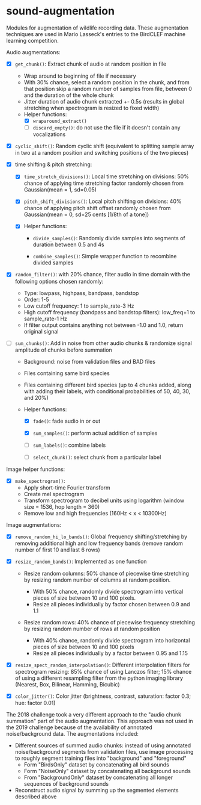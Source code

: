 # sound-augmentation
Modules for augmentation of wildlife recording data. These augmentation techniques are used in Mario Lasseck's entries to the BirdCLEF machine learning competition.

Audio augmentations:

* [X] `get_chunk()`: Extract chunk of audio at random position in file
     * Wrap around to beginning of file if necessary
     * With 30% chance, select a random position in the chunk, and from that position skip a random number of samples from file, between 0 and the duration of the whole chunk
     * Jitter duration of audio chunk extracted +- 0.5s (results in global stretching when spectrogram is resized to fixed width)
     * Helper functions:
          * [X] `wraparound_extract()`
          * [ ] `discard_empty()`: do not use the file if it doesn't contain any vocalizations

* [X]  `cyclic_shift()`: Random cyclic shift (equivalent to splitting sample array in two at a random position and switching positions of the two pieces)

* [X] time shifting & pitch stretching:

    * [X]  `time_stretch_divisions()`: Local time stretching on divisions: 50% chance of applying time stretching factor randomly chosen from Gaussian(mean = 1, sd=0.05) 

    * [X]  `pitch_shift_divisions()`: Local pitch shifting on divisions: 40% chance of applying pitch shift offset randomly chosen from Gaussian(mean = 0, sd=25 cents [1/8th of a tone])


    * [X] Helper functions:
       * `divide_samples()`:  Randomly divide samples into segments of duration between 0.5 and 4s

       * `combine_samples()`:  Simple wrapper function to recombine divided samples


* [X]  `random_filter()`: with 20% chance, filter audio in time domain with the following options chosen randomly: 

    * Type: lowpass, highpass, bandpass, bandstop 
    * Order: 1-5
    * Low cutoff frequency: 1 to sample_rate-3 Hz
    * High cutoff frequency (bandpass and bandstop filters): low_freq+1 to sample_rate-1 Hz
    * If filter output contains anything not between -1.0 and 1.0, return original signal
    
* [ ] ```sum_chunks()```: Add in noise from other audio chunks & randomize signal amplitude of chunks before summation

    * Background: noise from validation files and BAD files
    * Files containing same bird species
    * Files containing different bird species (up to 4 chunks added, along with adding their labels, with conditional probabilities of 50, 40, 30, and 20%)
    * Helper functions:
        
        * [X] `fade()`: fade audio in or out
        * [X] `sum_samples()`: perform actual addition of samples
        * [ ] `sum_labels()`: combine labels
        * [ ] `select_chunk()`: select chunk from a particular label
   
   
Image helper functions:

* [X] `make_spectrogram()`: 
    * Apply short-time Fourier transform 
    * Create mel spectrogram
    * Transform spectrogram to decibel units using logarithm (window size = 1536, hop length = 360)
    * Remove low and high frequencies (160Hz < x < 10300Hz)

    
Image augmentations:
* [X] `remove_random_hi_lo_bands()`: Global frequency shifting/stretching by removing additional high and low frequency bands (remove random number of first 10 and last 6 rows)

* [X] `resize_random_bands()`: Implemented as one function
   * Resize random columns: 50% chance of piecewise time stretching by resizing random number of columns at random position. 

      * With 50% chance, randomly divide spectrogram into vertical pieces of size between 10 and 100 pixels.
      * Resize all pieces individually by factor chosen between 0.9 and 1.1

   * Resize random rows: 40% chance of piecewise frequency stretching by resizing random number of rows at random position

        * With 40% chance, randomly divide spectrogram into horizontal pieces of size between 10 and 100 pixels
        * Resize all pieces individually by a factor between 0.95 and 1.15

* [X] `resize_spect_random_interpolation()`: Different interpolation filters for spectrogram resizing: 85% chance of using Lanczos filter; 15% chance of using a different resampling filter from the python imaging library (Nearest, Box, Bilinear, Hamming, Bicubic)

* [X] `color_jitter()`: Color jitter (brightness, contrast, saturation: factor 0.3; hue: factor 0.01)

The 2018 challenge took a very different approach to the "audio chunk summation" part of the audio augmentation.  This approach was not used in the 2019 challenge because of the availability of annotated noise/background data. The augmentations included:
* Different sources of summed audio chunks: instead of using annotated noise/background segments from validation files, use image processing to roughly segment training files into "background" and "foreground"
   * Form "BirdsOnly" dataset by concatenating all bird sounds
   * Form "NoiseOnly" dataset by concatenating all background sounds
   * From "BackgroundOnly" dataset by concatenating all longer sequences of background sounds 
* Reconstruct audio signal by summing up the segmented elements described above
